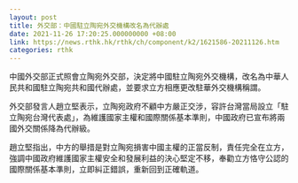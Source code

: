 ```yaml
---
layout: post
title: 外交部：中國駐立陶宛外交機構改名為代辦處
date: 2021-11-26 17:20:25.000000000 +08:00
link: https://news.rthk.hk/rthk/ch/component/k2/1621586-20211126.htm
categories: rthk
---
```


中國外交部正式照會立陶宛外交部，決定將中國駐立陶宛外交機構，改名為中華人民共和國駐立陶宛共和國代辦處，並要求立方相應更改駐華外交機構稱謂。

外交部發言人趙立堅表示，立陶宛政府不顧中方嚴正交涉，容許台灣當局設立「駐立陶宛台灣代表處」，為維護國家主權和國際關係基本準則，中國政府已宣布將兩國外交關係降為代辦級。

趙立堅指出，中方的舉措是對立陶宛損害中國主權的正當反制，責任完全在立方，強調中國政府維護國家主權安全和發展利益的決心堅定不移，奉勸立方恪守公認的國際關係基本準則，立即糾正錯誤，重新回到正確軌道。

